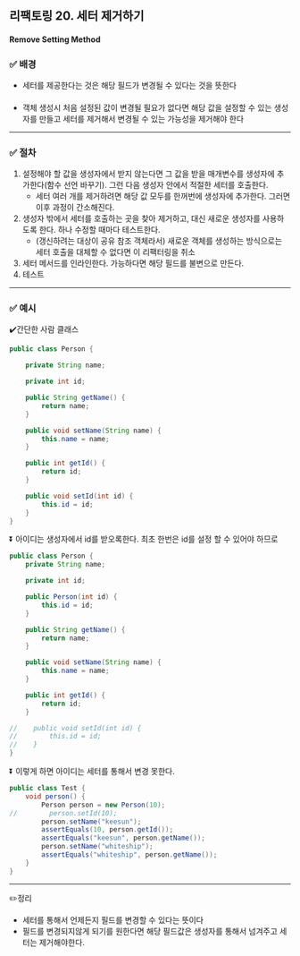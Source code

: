 ## 리팩토링 20. 세터 제거하기 
#### Remove Setting Method

### ✅ 배경

- 세터를 제공한다는 것은 해당 필드가 변경될 수 있다는 것을 뜻한다
####
- 객체 생성시 처음 설정된 값이 변경될 필요가 없다면 해당 값을 설정할 수 있는 생성자를
  만들고 세터를 제거해서 변경될 수 있는 가능성을 제거해야 한다
---
### ✅ 절차
1. 설정해야 할 값을 생성자에서 받지 않는다면 그 값을 받을 매개변수를 생성자에 추가한다(함수 선언 바꾸기). 그런 다음 생성자 안에서 적절한 세터를 호출한다.
    - 세터 여러 개를 제거하려면 해당 값 모두를 한꺼번에 생성자에 추가한다. 그러면 이후 과정이 간소해진다.
2. 생성자 밖에서 세터를 호출하는 곳을 찾아 제거하고, 대신 새로운 생성자를 사용하도록 한다. 하나 수정할 때마다 테스트한다.
    - (갱신하려는 대상이 공유 참조 객체라서) 새로운 객체를 생성하는 방식으로는 세터 호출을 대체할 수 없다면 이 리팩터링을 취소
3. 세터 메서드를 인라인한다. 가능하다면 해당 필드를 불변으로 만든다.
4. 테스트
---
### ✅ 예시
✔️간단한 사람 클래스 
```java
public class Person {

    private String name;

    private int id;

    public String getName() {
        return name;
    }

    public void setName(String name) {
        this.name = name;
    }

    public int getId() {
        return id;
    }

    public void setId(int id) {
        this.id = id;
    }
}


```
⏬ 아이디는 생성자에서 id를 받오록한다. 최초 한번은 id를 설정 할 수 있어야 하므로
```java
public class Person {
    private String name;

    private int id;

    public Person(int id) {
        this.id = id;
    }

    public String getName() {
        return name;
    }

    public void setName(String name) {
        this.name = name;
    }

    public int getId() {
        return id;
    }

//    public void setId(int id) {
//        this.id = id;
//    }
}

```
⏬ 이렇게 하면 아이디는 세터를 통해서 변경 못한다.
```java
public class Test {
    void person() {
        Person person = new Person(10);
//        person.setId(10);
        person.setName("keesun");
        assertEquals(10, person.getId());
        assertEquals("keesun", person.getName());
        person.setName("whiteship");
        assertEquals("whiteship", person.getName());
    }
}
```
---
✏️정리
- 세터를 통해서 언제든지 필드를 변경할 수 있다는 뜻이다 
- 필드를 변경되지않게 되기를 원한다면 해당 필드값은 생성자를 통해서 넘겨주고 세터는 제거해야한다.
